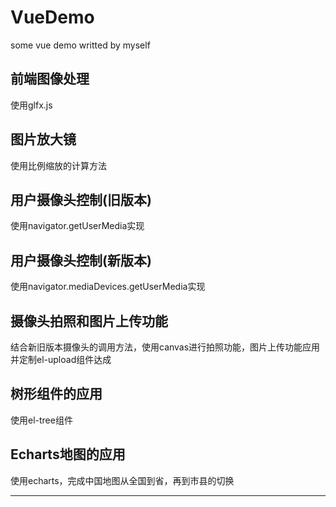# VueDemo
some vue demo writted by myself

## 前端图像处理

使用glfx.js

## 图片放大镜

使用比例缩放的计算方法

## 用户摄像头控制(旧版本)

使用navigator.getUserMedia实现

## 用户摄像头控制(新版本)

使用navigator.mediaDevices.getUserMedia实现

## 摄像头拍照和图片上传功能

结合新旧版本摄像头的调用方法，使用canvas进行拍照功能，图片上传功能应用并定制el-upload组件达成

## 树形组件的应用

使用el-tree组件

## Echarts地图的应用

使用echarts，完成中国地图从全国到省，再到市县的切换

****
